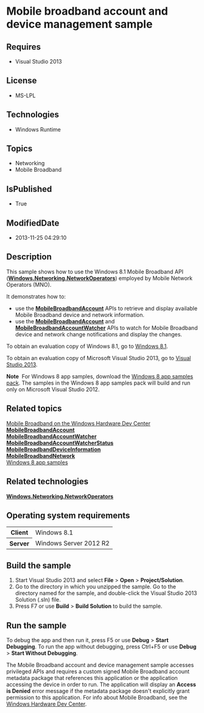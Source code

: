 # Mobile broadband account and device management sample
## Requires
* Visual Studio 2013
## License
* MS-LPL
## Technologies
* Windows Runtime
## Topics
* Networking
* Mobile Broadband
## IsPublished
* True
## ModifiedDate
* 2013-11-25 04:29:10
## Description

<div id="mainSection">
<p>This sample shows how to use the Windows&nbsp;8.1 Mobile Broadband API (<a href="http://msdn.microsoft.com/library/windows/apps/br241148"><b>Windows.Networking.NetworkOperators</b></a>) employed by Mobile Network Operators (MNO).
</p>
<p>It demonstrates how to:</p>
<ul>
<li>use the <a href="http://msdn.microsoft.com/library/windows/apps/br207353"><b>MobileBroadbandAccount</b></a> APIs to retrieve and display available Mobile Broadband device and network information.
</li><li>use the <a href="http://msdn.microsoft.com/library/windows/apps/br207353"><b>MobileBroadbandAccount</b></a> and
<a href="http://msdn.microsoft.com/library/windows/apps/hh770597"><b>MobileBroadbandAccountWatcher</b></a> APIs to watch for Mobile Broadband device and network change notifications and display the changes.
</li></ul>
<p></p>
<p>To obtain an evaluation copy of Windows&nbsp;8.1, go to <a href="http://go.microsoft.com/fwlink/p/?linkid=301696">
Windows&nbsp;8.1</a>.</p>
<p>To obtain an evaluation copy of Microsoft Visual Studio&nbsp;2013, go to <a href="http://go.microsoft.com/fwlink/p/?linkid=301697">
Visual Studio&nbsp;2013</a>.</p>
<p></p>
<p class="note"><b>Note</b>&nbsp;&nbsp;For Windows&nbsp;8 app samples, download the <a href="http://go.microsoft.com/fwlink/p/?LinkId=301698">
Windows&nbsp;8 app samples pack</a>. The samples in the Windows&nbsp;8 app samples pack will build and run only on Microsoft Visual Studio&nbsp;2012.</p>
<p></p>
<h2><a id="related_topics"></a>Related topics</h2>
<dl><dt><a href="http://go.microsoft.com/fwlink/p/?LinkID=301754">Mobile Broadband on the Windows Hardware Dev Center</a>
</dt><dt><a href="http://msdn.microsoft.com/library/windows/apps/br207353"><b>MobileBroadbandAccount</b></a>
</dt><dt><a href="http://msdn.microsoft.com/library/windows/apps/hh770597"><b>MobileBroadbandAccountWatcher</b></a>
</dt><dt><a href="http://msdn.microsoft.com/library/windows/apps/hh770598"><b>MobileBroadbandAccountWatcherStatus</b></a>
</dt><dt><a href="http://msdn.microsoft.com/library/windows/apps/br207361"><b>MobileBroadbandDeviceInformation</b></a>
</dt><dt><a href="http://msdn.microsoft.com/library/windows/apps/hh770616"><b>MobileBroadbandNetwork</b></a>
</dt><dt><a href="http://go.microsoft.com/fwlink/p/?LinkID=227694">Windows 8 app samples</a>
</dt></dl>
<h2>Related technologies</h2>
<a href="http://msdn.microsoft.com/library/windows/apps/br241148"><b>Windows.Networking.NetworkOperators</b></a>
<h2>Operating system requirements</h2>
<table>
<tbody>
<tr>
<th>Client</th>
<td><dt>Windows&nbsp;8.1 </dt></td>
</tr>
<tr>
<th>Server</th>
<td><dt>Windows Server&nbsp;2012&nbsp;R2 </dt></td>
</tr>
</tbody>
</table>
<h2>Build the sample</h2>
<p></p>
<ol>
<li>Start Visual Studio&nbsp;2013 and select <b>File</b> &gt; <b>Open</b> &gt; <b>Project/Solution</b>.
</li><li>Go to the directory in which you unzipped the sample. Go to the directory named for the sample, and double-click the Visual Studio&nbsp;2013 Solution (.sln) file.
</li><li>Press F7 or use <b>Build</b> &gt; <b>Build Solution</b> to build the sample. </li></ol>
<p></p>
<h2>Run the sample</h2>
<p>To debug the app and then run it, press F5 or use <b>Debug</b> &gt; <b>Start Debugging</b>. To run the app without debugging, press Ctrl&#43;F5 or use
<b>Debug</b> &gt; <b>Start Without Debugging</b>.</p>
<p>The Mobile Broadband account and device management sample accesses privileged APIs and requires a custom signed Mobile Broadband account metadata package that references this application or the application accessing the device in order to run. The application
 will display an <b>Access is Denied</b> error message if the metadata package doesn't explicitly grant permission to this application. For info about Mobile Broadband, see the
<a href="http://go.microsoft.com/fwlink/p/?LinkID=301754">Windows Hardware Dev Center</a>.</p>
</div>
